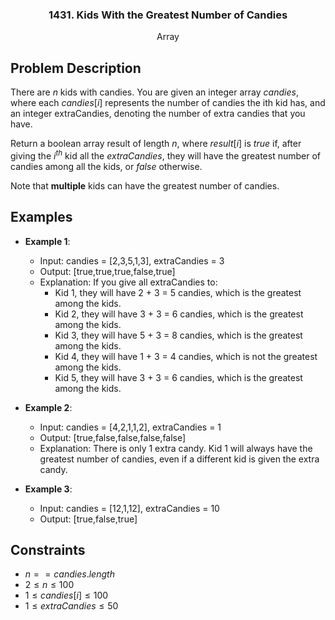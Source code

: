 <p align="center">

  <h3 align="center">1431. Kids With the Greatest Number of Candies</h3>

  <p align="center">
    Array
    <br>
  </p>
</p>

## Problem Description

There are $n$ kids with candies. You are given an integer array $candies$, where each $candies[i]$ represents the number of candies the ith kid has, and an integer extraCandies, denoting the number of extra candies that you have.

Return a boolean array result of length $n$, where $result[i]$ is $true$ if, after giving the $i^{th}$ kid all the $extraCandies$, they will have the greatest number of candies among all the kids, or $false$ otherwise.

Note that **multiple** kids can have the greatest number of candies.

## Examples

- **Example 1**:

  - Input: candies = [2,3,5,1,3], extraCandies = 3
  - Output: [true,true,true,false,true]
  - Explanation: If you give all extraCandies to:
    - Kid 1, they will have 2 + 3 = 5 candies, which is the greatest among the kids.
    - Kid 2, they will have 3 + 3 = 6 candies, which is the greatest among the kids.
    - Kid 3, they will have 5 + 3 = 8 candies, which is the greatest among the kids.
    - Kid 4, they will have 1 + 3 = 4 candies, which is not the greatest among the kids.
    - Kid 5, they will have 3 + 3 = 6 candies, which is the greatest among the kids.

- **Example 2**:

  - Input: candies = [4,2,1,1,2], extraCandies = 1
  - Output: [true,false,false,false,false]
  - Explanation: There is only 1 extra candy. Kid 1 will always have the greatest number of candies, even if a different kid is given the extra candy.

- **Example 3**:
  - Input: candies = [12,1,12], extraCandies = 10
  - Output: [true,false,true]

## Constraints

- $n == candies.length$
- $2 \leq n \leq 100$
- $1 \leq candies[i] \leq 100$
- $1 \leq extraCandies \leq 50$
